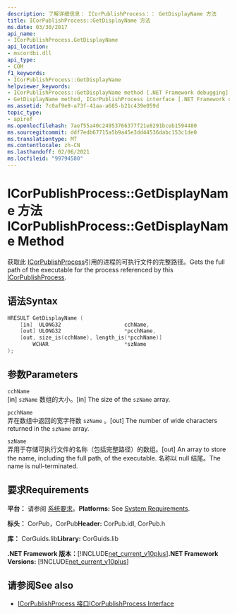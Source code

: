 ```yaml
---
description: 了解详细信息： ICorPublishProcess：： GetDisplayName 方法
title: ICorPublishProcess::GetDisplayName 方法
ms.date: 03/30/2017
api_name:
- ICorPublishProcess.GetDisplayName
api_location:
- mscordbi.dll
api_type:
- COM
f1_keywords:
- ICorPublishProcess::GetDisplayName
helpviewer_keywords:
- ICorPublishProcess::GetDisplayName method [.NET Framework debugging]
- GetDisplayName method, ICorPublishProcess interface [.NET Framework debugging]
ms.assetid: 7c0af9e9-a73f-41aa-a685-b21c439e059d
topic_type:
- apiref
ms.openlocfilehash: 7aef55a40c24953766377f21e8291bceb1594480
ms.sourcegitcommit: ddf7edb67715a5b9a45e3dd44536dabc153c1de0
ms.translationtype: MT
ms.contentlocale: zh-CN
ms.lasthandoff: 02/06/2021
ms.locfileid: "99794580"
---
```

# <a name="icorpublishprocessgetdisplayname-method"></a><span data-ttu-id="4fae6-103">ICorPublishProcess::GetDisplayName 方法</span><span class="sxs-lookup"><span data-stu-id="4fae6-103">ICorPublishProcess::GetDisplayName Method</span></span>

<span data-ttu-id="4fae6-104">获取此 [ICorPublishProcess](icorpublishprocess-interface.md)引用的进程的可执行文件的完整路径。</span><span class="sxs-lookup"><span data-stu-id="4fae6-104">Gets the full path of the executable for the process referenced by this [ICorPublishProcess](icorpublishprocess-interface.md).</span></span>  
  
## <a name="syntax"></a><span data-ttu-id="4fae6-105">语法</span><span class="sxs-lookup"><span data-stu-id="4fae6-105">Syntax</span></span>  
  
```cpp  
HRESULT GetDisplayName (  
    [in]  ULONG32                    cchName,
    [out] ULONG32                    *pcchName,  
    [out, size_is(cchName), length_is(*pcchName)]
        WCHAR                        *szName  
);  
```  
  
## <a name="parameters"></a><span data-ttu-id="4fae6-106">参数</span><span class="sxs-lookup"><span data-stu-id="4fae6-106">Parameters</span></span>  

 `cchName`  
 <span data-ttu-id="4fae6-107">[in] `szName` 数组的大小。</span><span class="sxs-lookup"><span data-stu-id="4fae6-107">[in] The size of the `szName` array.</span></span>  
  
 `pcchName`  
 <span data-ttu-id="4fae6-108">弄在数组中返回的宽字符数 `szName` 。</span><span class="sxs-lookup"><span data-stu-id="4fae6-108">[out] The number of wide characters returned in the `szName` array.</span></span>  
  
 `szName`  
 <span data-ttu-id="4fae6-109">弄用于存储可执行文件的名称（包括完整路径）的数组。</span><span class="sxs-lookup"><span data-stu-id="4fae6-109">[out] An array to store the name, including the full path, of the executable.</span></span> <span data-ttu-id="4fae6-110">名称以 null 结尾。</span><span class="sxs-lookup"><span data-stu-id="4fae6-110">The name is null-terminated.</span></span>  
  
## <a name="requirements"></a><span data-ttu-id="4fae6-111">要求</span><span class="sxs-lookup"><span data-stu-id="4fae6-111">Requirements</span></span>  

 <span data-ttu-id="4fae6-112">**平台：** 请参阅 [系统要求](../../get-started/system-requirements.md)。</span><span class="sxs-lookup"><span data-stu-id="4fae6-112">**Platforms:** See [System Requirements](../../get-started/system-requirements.md).</span></span>  
  
 <span data-ttu-id="4fae6-113">**标头：** CorPub，CorPub</span><span class="sxs-lookup"><span data-stu-id="4fae6-113">**Header:** CorPub.idl, CorPub.h</span></span>  
  
 <span data-ttu-id="4fae6-114">**库：** CorGuids.lib</span><span class="sxs-lookup"><span data-stu-id="4fae6-114">**Library:** CorGuids.lib</span></span>  
  
 <span data-ttu-id="4fae6-115">**.NET Framework 版本：**[!INCLUDE[net_current_v10plus](../../../../includes/net-current-v10plus-md.md)]</span><span class="sxs-lookup"><span data-stu-id="4fae6-115">**.NET Framework Versions:** [!INCLUDE[net_current_v10plus](../../../../includes/net-current-v10plus-md.md)]</span></span>  
  
## <a name="see-also"></a><span data-ttu-id="4fae6-116">请参阅</span><span class="sxs-lookup"><span data-stu-id="4fae6-116">See also</span></span>

- [<span data-ttu-id="4fae6-117">ICorPublishProcess 接口</span><span class="sxs-lookup"><span data-stu-id="4fae6-117">ICorPublishProcess Interface</span></span>](icorpublishprocess-interface.md)
